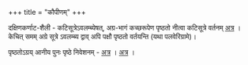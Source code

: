 +++
title = "कौपीणम्"
+++

दक्षिणकर्णाट-शैली - कटिसूत्रेऽवलम्ब्येषत्, अग्र-भागं कच्छरूपेण पृष्ठतो नीत्वा कटिसूत्रे वर्तनम् [अत्र](https://youtu.be/5Jch-5f3Qis) ।  केचित् समम् अग्रे सूत्रे ऽवलम्ब्य द्वाव् अपि पक्षौ पृष्ठतो वर्तयन्ति (यथा पलवेरिग्रामे)। 

पृष्ठतोऽग्रय् आनीय पुनः पृष्ठे निवेशनम् - [अत्र](https://www.youtube.com/watch?v=ZuBxjUW64SY) । [अत्र](https://www.youtube.com/watch?v=s6VWWD6BCBY) ।  